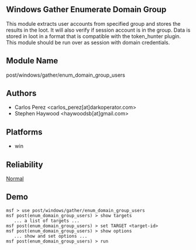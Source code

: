 ## Windows Gather Enumerate Domain Group

This module extracts user accounts from specified group and 
stores the results in the loot. It will also verify if 
session account is in the group. Data is stored in loot in a 
format that is compatible with the token_hunter plugin. This 
module should be run over as session with domain 
credentials.


## Module Name
post/windows/gather/enum_domain_group_users

## Authors
* Carlos Perez <carlos_perez[at]darkoperator.com>
* Stephen Haywood <haywoodsb[at]gmail.com>





## Platforms
* win

## Reliability
[Normal](https://github.com/rapid7/metasploit-framework/wiki/Exploit-Ranking)

## Demo

```
msf > use post/windows/gather/enum_domain_group_users
msf post(enum_domain_group_users) > show targets
   ... a list of targets ...
msf post(enum_domain_group_users) > set TARGET <target-id>
msf post(enum_domain_group_users) > show options
   ... show and set options ...
msf post(enum_domain_group_users) > run
```
    
    